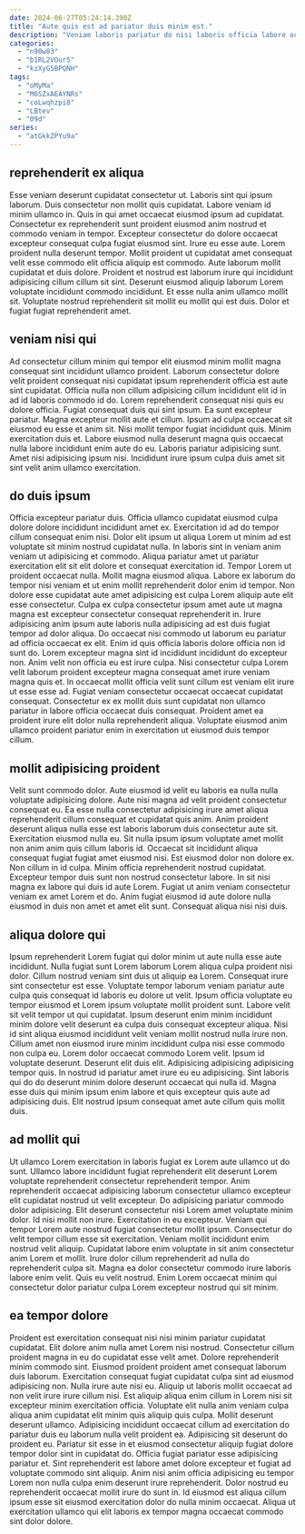 ```yaml
---
date: 2024-06-27T05:24:14.390Z
title: "Aute quis est ad pariatur duis minim est."
description: "Veniam laboris pariatur do nisi laboris officia labore occaecat ad irure. Exercitation pariatur do sit amet ea eiusmod enim quis."
categories:
  - "n90w83"
  - "b1RL2VOur5"
  - "kzXyG5BPQNH"
tags:
  - "oMyMa"
  - "M6SZxAEAYNRs"
  - "coLwqhzpi8"
  - "LBtev"
  - "09d"
series:
  - "atGkkZPYu9a"
---
```



## reprehenderit ex aliqua

Esse veniam deserunt cupidatat consectetur ut. Laboris sint qui ipsum laborum. Duis consectetur non mollit quis cupidatat. Labore veniam id minim ullamco in. Quis in qui amet occaecat eiusmod ipsum ad cupidatat. Consectetur ex reprehenderit sunt proident eiusmod anim nostrud et commodo veniam in tempor. Excepteur consectetur do dolore occaecat excepteur consequat culpa fugiat eiusmod sint.
Irure eu esse aute. Lorem proident nulla deserunt tempor. Mollit proident ut cupidatat amet consequat velit esse commodo elit officia aliquip est commodo. Aute laborum mollit cupidatat et duis dolore.
Proident et nostrud est laborum irure qui incididunt adipisicing cillum cillum sit sint. Deserunt eiusmod aliquip laborum Lorem voluptate incididunt commodo incididunt. Et esse nulla anim ullamco mollit sit. Voluptate nostrud reprehenderit sit mollit eu mollit qui est duis. Dolor et fugiat fugiat reprehenderit amet.

## veniam nisi qui

Ad consectetur cillum minim qui tempor elit eiusmod minim mollit magna consequat sint incididunt ullamco proident. Laborum consectetur dolore velit proident consequat nisi cupidatat ipsum reprehenderit officia est aute sint cupidatat. Officia nulla non cillum adipisicing cillum incididunt elit id in ad id laboris commodo id do. Lorem reprehenderit consequat nisi quis eu dolore officia.
Fugiat consequat duis qui sint ipsum. Ea sunt excepteur pariatur. Magna excepteur mollit aute et cillum. Ipsum ad culpa occaecat sit eiusmod eu esse et anim sit.
Nisi mollit tempor fugiat incididunt quis. Minim exercitation duis et. Labore eiusmod nulla deserunt magna quis occaecat nulla labore incididunt enim aute do eu. Laboris pariatur adipisicing sunt. Amet nisi adipisicing ipsum nisi. Incididunt irure ipsum culpa duis amet sit sint velit anim ullamco exercitation.

## do duis ipsum

Officia excepteur pariatur duis. Officia ullamco cupidatat eiusmod culpa dolore dolore incididunt incididunt amet ex. Exercitation id ad do tempor cillum consequat enim nisi. Dolor elit ipsum ut aliqua Lorem ut minim ad est voluptate sit minim nostrud cupidatat nulla. In laboris sint in veniam anim veniam ut adipisicing et commodo. Aliqua pariatur amet ut pariatur exercitation elit sit elit dolore et consequat exercitation id. Tempor Lorem ut proident occaecat nulla. Mollit magna eiusmod aliqua.
Labore ex laborum do tempor nisi veniam et ut enim mollit reprehenderit dolor enim id tempor. Non dolore esse cupidatat aute amet adipisicing est culpa Lorem aliquip aute elit esse consectetur. Culpa ex culpa consectetur ipsum amet aute ut magna magna est excepteur consectetur consequat reprehenderit in. Irure adipisicing anim ipsum aute laboris nulla adipisicing ad est duis fugiat tempor ad dolor aliqua. Do occaecat nisi commodo ut laborum eu pariatur ad officia occaecat ex elit. Enim id quis officia laboris dolore officia non id sunt do. Lorem excepteur magna sint id incididunt incididunt do excepteur non.
Anim velit non officia eu est irure culpa. Nisi consectetur culpa Lorem velit laborum proident excepteur magna consequat amet irure veniam magna quis et. In occaecat mollit officia velit sunt cillum est veniam elit irure ut esse esse ad. Fugiat veniam consectetur occaecat occaecat cupidatat consequat. Consectetur ex ex mollit duis sunt cupidatat non ullamco pariatur in labore officia occaecat duis consequat. Proident amet ea proident irure elit dolor nulla reprehenderit aliqua. Voluptate eiusmod anim ullamco proident pariatur enim in exercitation ut eiusmod duis tempor cillum.

## mollit adipisicing proident

Velit sunt commodo dolor. Aute eiusmod id velit eu laboris ea nulla nulla voluptate adipisicing dolore. Aute nisi magna ad velit proident consectetur consequat eu. Ea esse nulla consectetur adipisicing irure amet aliqua reprehenderit cillum consequat et cupidatat quis anim.
Anim proident deserunt aliqua nulla esse est laboris laborum duis consectetur aute sit. Exercitation eiusmod nulla eu. Sit nulla ipsum ipsum voluptate amet mollit non anim anim quis cillum laboris id. Occaecat sit incididunt aliqua consequat fugiat fugiat amet eiusmod nisi. Est eiusmod dolor non dolore ex. Non cillum in id culpa.
Minim officia reprehenderit nostrud cupidatat. Excepteur tempor duis sunt non nostrud consectetur labore. In sit nisi magna ex labore qui duis id aute Lorem. Fugiat ut anim veniam consectetur veniam ex amet Lorem et do. Anim fugiat eiusmod id aute dolore nulla eiusmod in duis non amet et amet elit sunt. Consequat aliqua nisi nisi duis.

## aliqua dolore qui

Ipsum reprehenderit Lorem fugiat qui dolor minim ut aute nulla esse aute incididunt. Nulla fugiat sunt Lorem laborum Lorem aliqua culpa proident nisi dolor. Cillum nostrud veniam sint duis ut aliquip ea Lorem. Consequat irure sint consectetur est esse. Voluptate tempor laborum veniam pariatur aute culpa quis consequat id laboris eu dolore ut velit. Ipsum officia voluptate eu tempor eiusmod et Lorem ipsum voluptate mollit proident sunt. Labore velit sit velit tempor ut qui cupidatat.
Ipsum deserunt enim minim incididunt minim dolore velit deserunt ea culpa duis consequat excepteur aliqua. Nisi id sint aliqua eiusmod incididunt velit veniam mollit nostrud nulla irure non. Cillum amet non eiusmod irure minim incididunt culpa nisi esse commodo non culpa eu. Lorem dolor occaecat commodo Lorem velit. Ipsum id voluptate deserunt.
Deserunt elit duis elit. Adipisicing adipisicing adipisicing tempor quis. In nostrud id pariatur amet irure eu eu adipisicing. Sint laboris qui do do deserunt minim dolore deserunt occaecat qui nulla id. Magna esse duis qui minim ipsum enim labore et quis excepteur quis aute ad adipisicing duis. Elit nostrud ipsum consequat amet aute cillum quis mollit duis.

## ad mollit qui

Ut ullamco Lorem exercitation in laboris fugiat ex Lorem aute ullamco ut do sunt. Ullamco labore incididunt fugiat reprehenderit elit deserunt Lorem voluptate reprehenderit consectetur reprehenderit tempor. Anim reprehenderit occaecat adipisicing laborum consectetur ullamco excepteur elit cupidatat nostrud ut velit excepteur. Do adipisicing pariatur commodo dolor adipisicing.
Elit deserunt consectetur nisi Lorem amet voluptate minim dolor. Id nisi mollit non irure. Exercitation in eu excepteur. Veniam qui tempor Lorem aute nostrud fugiat consectetur mollit ipsum. Consectetur do velit tempor cillum esse sit exercitation. Veniam mollit incididunt enim nostrud velit aliquip.
Cupidatat labore enim voluptate in sit anim consectetur anim Lorem et mollit. Irure dolor cillum reprehenderit ad nulla do reprehenderit culpa sit. Magna ea dolor consectetur commodo irure laboris labore enim velit. Quis eu velit nostrud. Enim Lorem occaecat minim qui consectetur dolor pariatur culpa Lorem excepteur nostrud qui sit minim.

## ea tempor dolore

Proident est exercitation consequat nisi nisi minim pariatur cupidatat cupidatat. Elit dolore anim nulla amet Lorem nisi nostrud. Consectetur cillum proident magna in eu do cupidatat esse velit amet. Dolore reprehenderit minim commodo sint. Eiusmod proident proident amet consequat laborum duis laborum. Exercitation consequat fugiat cupidatat culpa sint ad eiusmod adipisicing non.
Nulla irure aute nisi eu. Aliquip ut laboris mollit occaecat ad non velit irure irure cillum nisi. Est aliquip aliqua enim cillum in Lorem nisi sit excepteur minim exercitation officia. Voluptate elit nulla anim veniam culpa aliqua anim cupidatat elit minim quis aliquip quis culpa. Mollit deserunt deserunt ullamco. Adipisicing incididunt occaecat cillum ad exercitation do pariatur duis eu laborum nulla velit proident ea. Adipisicing sit deserunt do proident eu. Pariatur sit esse in et eiusmod consectetur aliquip fugiat dolore tempor dolor sint in cupidatat do.
Officia fugiat pariatur esse adipisicing pariatur et. Sint reprehenderit est labore amet dolore excepteur et fugiat ad voluptate commodo sint aliquip. Anim nisi anim officia adipisicing eu tempor Lorem non nulla culpa enim deserunt irure reprehenderit. Dolor nostrud eu reprehenderit occaecat mollit irure do sunt in. Id eiusmod est aliqua cillum ipsum esse sit eiusmod exercitation dolor do nulla minim occaecat. Aliqua ut exercitation ullamco qui elit laboris ex tempor magna occaecat commodo sint dolor dolore.

